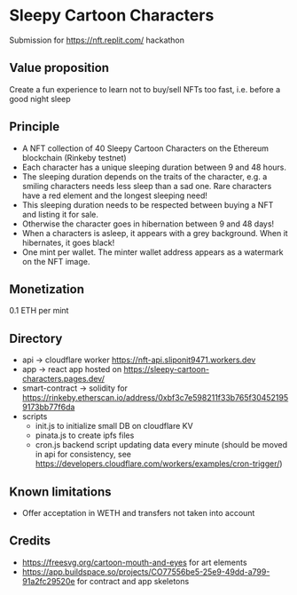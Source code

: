 # Sleepy Cartoon Characters

Submission for https://nft.replit.com/ hackathon
## Value proposition
Create a fun experience to learn not to buy/sell NFTs too fast, i.e. before a good night sleep

## Principle
- A NFT collection of 40 Sleepy Cartoon Characters on the Ethereum blockchain (Rinkeby testnet)
- Each character has a unique sleeping duration between 9 and 48 hours.
- The sleeping duration depends on the traits of the character, e.g. a smiling characters needs less sleep than a sad one. Rare characters have a red element and the longest sleeping need!
- This sleeping duration needs to be respected between buying a NFT and listing it for sale.
- Otherwise the character goes in hibernation between 9 and 48 days!
- When a characters is asleep, it appears with a grey background. When it hibernates, it goes black!
- One mint per wallet. The minter wallet address appears as a watermark on the NFT image.

## Monetization
0.1 ETH per mint

## Directory
- api -> cloudflare worker https://nft-api.sliponit9471.workers.dev
- app -> react app hosted on https://sleepy-cartoon-characters.pages.dev/
- smart-contract -> solidity for https://rinkeby.etherscan.io/address/0xbf3c7e598211f33b765f304521959173bb77f6da 
- scripts 
  - init.js to initialize small DB on cloudflare KV
  - pinata.js to create ipfs files
  - cron.js backend script updating data every minute (should be moved in api for consistency, see https://developers.cloudflare.com/workers/examples/cron-trigger/)

## Known limitations
- Offer acceptation in WETH and transfers not taken into account

## Credits
- https://freesvg.org/cartoon-mouth-and-eyes for art elements
- https://app.buildspace.so/projects/CO77556be5-25e9-49dd-a799-91a2fc29520e for contract and app skeletons
